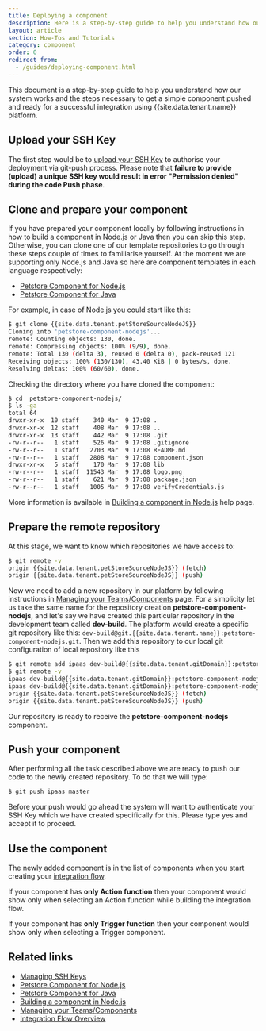 ```yaml
---
title: Deploying a component
description: Here is a step-by-step guide to help you understand how our system works and the steps necessary to get a simple component pushed and ready for a successful integration.
layout: article
section: How-Tos and Tutorials
category: component
order: 0
redirect_from:
  - /guides/deploying-component.html
---
```


This document is a step-by-step guide to help you understand how our system works and the steps necessary to get a simple component pushed and ready for a successful integration using {{site.data.tenant.name}} platform.

## Upload your SSH Key

The first step would be to [upload your SSH Key](ssh-keys) to authorise your deployment via git-push process. Please note that **failure to provide (upload) a unique SSH key would result in error "Permission denied" during the code Push phase**.

## Clone and prepare your component

If you have prepared your component locally by following instructions in how to build a component in Node.js or Java then you can skip this step. Otherwise, you can clone one of our template repositories to go through these steps couple of times to familiarise yourself. At the moment we are supporting only Node.js and Java so here are component templates in each language respectively:

*   [Petstore Component for Node.js]({{site.data.tenant.petStoreSourceNodeJS}} "Petstore components for Node.js")
*   [Petstore Component for Java]({{site.data.tenant.petStoreSourceJava}} "Petstore Component for Java")

For example, in case of Node.js you could start like this:

```sh
$ git clone {{site.data.tenant.petStoreSourceNodeJS}}
Cloning into 'petstore-component-nodejs'...
remote: Counting objects: 130, done.
remote: Compressing objects: 100% (9/9), done.
remote: Total 130 (delta 3), reused 0 (delta 0), pack-reused 121
Receiving objects: 100% (130/130), 43.40 KiB | 0 bytes/s, done.
Resolving deltas: 100% (60/60), done.
```

Checking the directory where you have cloned the component:

```sh
$ cd  petstore-component-nodejs/
$ ls -ga
total 64
drwxr-xr-x  10 staff    340 Mar  9 17:08 .
drwxr-xr-x  12 staff    408 Mar  9 17:08 ..
drwxr-xr-x  13 staff    442 Mar  9 17:08 .git
-rw-r--r--   1 staff    526 Mar  9 17:08 .gitignore
-rw-r--r--   1 staff   2703 Mar  9 17:08 README.md
-rw-r--r--   1 staff   2808 Mar  9 17:08 component.json
drwxr-xr-x   5 staff    170 Mar  9 17:08 lib
-rw-r--r--   1 staff  11543 Mar  9 17:08 logo.png
-rw-r--r--   1 staff    621 Mar  9 17:08 package.json
-rw-r--r--   1 staff   1005 Mar  9 17:08 verifyCredentials.js
```
More information is available in [Building a component in Node.js](building-nodejs-component) help page.

## Prepare the remote repository

At this stage, we want to know which repositories we have access to:

```sh
$ git remote -v
origin {{site.data.tenant.petStoreSourceNodeJS}} (fetch)
origin {{site.data.tenant.petStoreSourceNodeJS}} (push)
```

Now we need to add a new repository in our platform by following instructions in [Managing your Teams/Components](teams-and-repos) page. For a simplicity let us take the same name for the repository creation **petstore-component-nodejs**, and let's say we have created this particular repository in the development team called **dev-build**. The platform would create a specific git repository like this: `dev-build@git.{{site.data.tenant.name}}:petstore-component-nodejs.git`. Then we add this repository to our local git configuration of local repository like this

```sh
$ git remote add ipaas dev-build@{{site.data.tenant.gitDomain}}:petstore-component-nodejs.git
$ git remote -v
ipaas dev-build@{{site.data.tenant.gitDomain}}:petstore-component-nodejs.git (fetch)
ipaas dev-build@{{site.data.tenant.gitDomain}}:petstore-component-nodejs.git (push)
origin {{site.data.tenant.petStoreSourceNodeJS}} (fetch)
origin {{site.data.tenant.petStoreSourceNodeJS}} (push)
```

Our repository is ready to receive the **petstore-component-nodejs** component.

## Push your component

After performing all the task described above we are ready to push our code to the newly created repository. To do that we will type:

```sh
$ git push ipaas master
```

Before your push would go ahead the system will want to authenticate your SSH Key which we have created specifically for this. Please type yes and accept it to proceed.

## Use the component

The newly added component is in the list of components when you start creating your [integration flow](/getting-started/integration-flow).

If your component has **only Action function** then your component would show only when selecting an Action function while building the integration flow.

If your component has **only Trigger function** then your component would show only when selecting a Trigger component.

## Related links

- [Managing SSH Keys](ssh-keys)
- [Petstore Component for Node.js]({{site.data.tenant.petStoreSourceNodeJS}} "Petstore components for Node.js")
- [Petstore Component for Java]({{site.data.tenant.petStoreSourceJava}} "Petstore Component for Java")
- [Building a component in Node.js](building-nodejs-component)
- [Managing your Teams/Components](teams-and-repos)
- [Integration Flow Overview](/getting-started/integration-flow)
